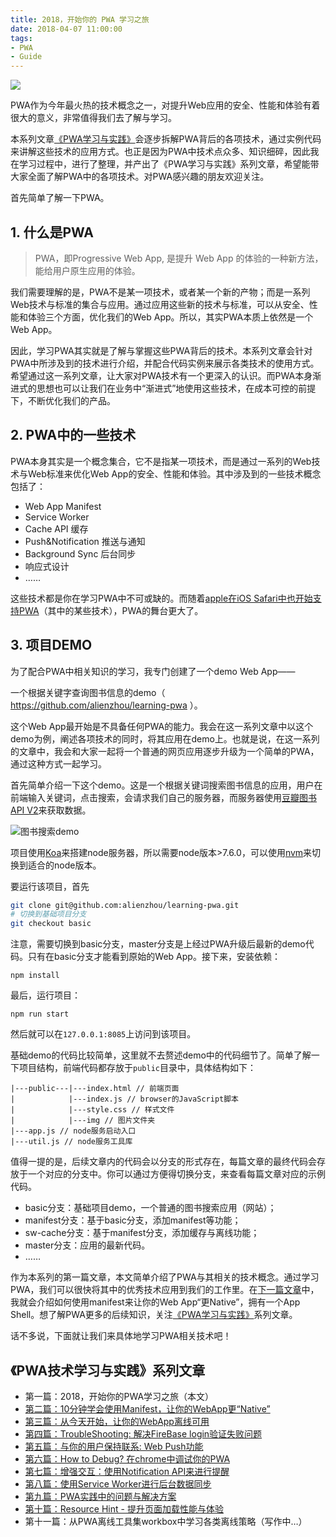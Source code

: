 ```yaml
---
title: 2018，开始你的 PWA 学习之旅
date: 2018-04-07 11:00:00
tags: 
- PWA
- Guide
---
```


![](/img/pwa-pass-3.svg)

PWA作为今年最火热的技术概念之一，对提升Web应用的安全、性能和体验有着很大的意义，非常值得我们去了解与学习。

本系列文章[《PWA学习与实践》](https://juejin.im/user/59ad5377518825244d206d2d/posts)会逐步拆解PWA背后的各项技术，通过实例代码来讲解这些技术的应用方式。也正是因为PWA中技术点众多、知识细碎，因此我在学习过程中，进行了整理，并产出了《PWA学习与实践》系列文章，希望能带大家全面了解PWA中的各项技术。对PWA感兴趣的朋友欢迎关注。

首先简单了解一下PWA。

<!-- more -->

## 1. 什么是PWA

> PWA，即Progressive Web App, 是提升 Web App 的体验的一种新方法，能给用户原生应用的体验。

我们需要理解的是，PWA不是某一项技术，或者某一个新的产物；而是一系列Web技术与标准的集合与应用。通过应用这些新的技术与标准，可以从安全、性能和体验三个方面，优化我们的Web App。所以，其实PWA本质上依然是一个Web App。

因此，学习PWA其实就是了解与掌握这些PWA背后的技术。本系列文章会针对PWA中所涉及到的技术进行介绍，并配合代码实例来展示各类技术的使用方式。希望通过这一系列文章，让大家对PWA技术有一个更深入的认识。而PWA本身渐进式的思想也可以让我们在业务中“渐进式”地使用这些技术，在成本可控的前提下，不断优化我们的产品。

## 2. PWA中的一些技术
PWA本身其实是一个概念集合，它不是指某一项技术，而是通过一系列的Web技术与Web标准来优化Web App的安全、性能和体验。其中涉及到的一些技术概念包括了：

- Web App Manifest
- Service Worker
- Cache API 缓存
- Push&Notification 推送与通知
- Background Sync 后台同步
- 响应式设计
- ……

这些技术都是你在学习PWA中不可或缺的。而随着[apple在iOS Safari中也开始支持PWA](https://medium.com/@firt/progressive-web-apps-on-ios-are-here-d00430dee3a7)（其中的某些技术），PWA的舞台更大了。

## 3. 项目DEMO
为了配合PWA中相关知识的学习，我专门创建了一个demo Web App——

一个根据关键字查询图书信息的demo（ https://github.com/alienzhou/learning-pwa ）。

这个Web App最开始是不具备任何PWA的能力。我会在这一系列文章中以这个demo为例，阐述各项技术的同时，将其应用在demo上。也就是说，在这一系列的文章中，我会和大家一起将一个普通的网页应用逐步升级为一个简单的PWA，通过这种方式一起学习。

首先简单介绍一下这个demo。这是一个根据关键词搜索图书信息的应用，用户在前端输入关键词，点击搜索，会请求我们自己的服务器，而服务器使用[豆瓣图书API V2](https://developers.douban.com/wiki/?title=book_v2)来获取数据。

![图书搜索demo](/img/1629fca5313ecb88.png)

项目使用[Koa](http://koajs.com/)来搭建node服务器，所以需要node版本>7.6.0，可以使用[nvm](https://github.com/creationix/nvm)来切换到适合的node版本。

要运行该项目，首先
```bash
git clone git@github.com:alienzhou/learning-pwa.git
# 切换到基础项目分支
git checkout basic
```
注意，需要切换到basic分支，master分支是上经过PWA升级后最新的demo代码。只有在basic分支才能看到原始的Web App。接下来，安装依赖：
```
npm install
```
最后，运行项目：
```
npm run start
```
然后就可以在`127.0.0.1:8085`上访问到该项目。

基础demo的代码比较简单，这里就不去赘述demo中的代码细节了。简单了解一下项目结构，前端代码都存放于`public`目录中，具体结构如下：
```
|---public---|---index.html // 前端页面
|            |---index.js // browser的JavaScript脚本
|            |---style.css // 样式文件
|            |---img // 图片文件夹
|---app.js // node服务启动入口
|---util.js // node服务工具库
```

值得一提的是，后续文章内的代码会以分支的形式存在，每篇文章的最终代码会存放于一个对应的分支中。你可以通过方便得切换分支，来查看每篇文章对应的示例代码。

- basic分支：基础项目demo，一个普通的图书搜索应用（网站）；
- manifest分支：基于basic分支，添加manifest等功能；
- sw-cache分支：基于manifest分支，添加缓存与离线功能；
- master分支：应用的最新代码。
- ……

作为本系列的第一篇文章，本文简单介绍了PWA与其相关的技术概念。通过学习PWA，我们可以很快将其中的优秀技术应用到我们的工作里。在[下一篇文章](https://juejin.im/post/5ac8a89ef265da238440d60a)中，我就会介绍如何使用manifest来让你的Web App“更Native”，拥有一个App Shell。想了解PWA更多的后续知识，关注[《PWA学习与实践》](https://juejin.im/user/59ad5377518825244d206d2d/posts)系列文章。

话不多说，下面就让我们来具体地学习PWA相关技术吧！

## 《PWA技术学习与实践》系列文章
- 第一篇：2018，开始你的PWA学习之旅（本文）
- [第二篇：10分钟学会使用Manifest，让你的WebApp更“Native”](https://juejin.im/post/5ac8a89ef265da238440d60a)
- [第三篇：从今天开始，让你的WebApp离线可用](https://juejin.im/post/5aca14b6f265da237c692e6f)
- [第四篇：TroubleShooting: 解决FireBase login验证失败问题](https://juejin.im/post/5accc3c9f265da23870f2abc)
- [第五篇：与你的用户保持联系: Web Push功能](https://juejin.im/post/5accd1355188252b0b201fb9)
- [第六篇：How to Debug? 在chrome中调试你的PWA](https://juejin.im/post/5ae56f926fb9a07aca79edf6)
- [第七篇：增强交互：使用Notification API来进行提醒](https://juejin.im/post/5ae7f7fd518825670960fe96)
- [第八篇：使用Service Worker进行后台数据同步](https://juejin.im/post/5af80c336fb9a07aab29f19c)
- [第九篇：PWA实践中的问题与解决方案](https://juejin.im/post/5b02e5f1f265da0b767dc81d)
- [第十篇：Resource Hint - 提升页面加载性能与体验](https://juejin.im/post/5b4b66f0f265da0f9155feb6)
- 第十一篇：从PWA离线工具集workbox中学习各类离线策略（写作中…）
